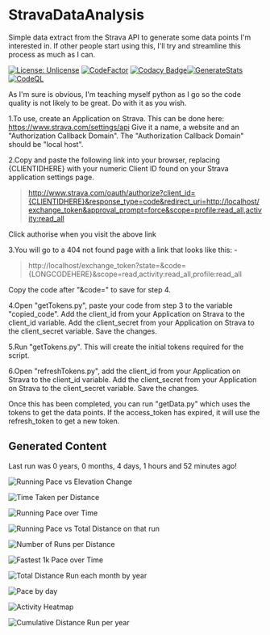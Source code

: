 # StravaDataAnalysis
Simple data extract from the Strava API to generate some data points I'm interested in.  If other people start using this, I'll try and streamline this process as much as I can.

[![License: Unlicense](https://img.shields.io/badge/license-Unlicense-blue.svg)](http://unlicense.org/)
[![CodeFactor](https://www.codefactor.io/repository/github/c-wilkinson/stravadataanalysis/badge)](https://www.codefactor.io/repository/github/c-wilkinson/stravadataanalysis)
[![Codacy Badge](https://app.codacy.com/project/badge/Grade/baba43376e964984a52a9a12f7209ace)](https://www.codacy.com/gh/c-wilkinson/StravaDataAnalysis/dashboard?utm_source=github.com&amp;utm_medium=referral&amp;utm_content=c-wilkinson/StravaDataAnalysis&amp;utm_campaign=Badge_Grade)[![GenerateStats](https://github.com/c-wilkinson/StravaDataAnalysis/actions/workflows/generate-stats.yml/badge.svg)](https://github.com/c-wilkinson/StravaDataAnalysis/actions/workflows/generate-stats.yml)[![CodeQL](https://github.com/c-wilkinson/StravaDataAnalysis/actions/workflows/codeql-analysis.yml/badge.svg)](https://github.com/c-wilkinson/StravaDataAnalysis/actions/workflows/codeql-analysis.yml)

As I'm sure is obvious, I'm teaching myself python as I go so the code quality is not likely to be great.  Do with it as you wish.

1.To use, create an Application on Strava.  This can be done here: https://www.strava.com/settings/api
Give it a name, a website and an "Authorization Callback Domain".  The "Authorization Callback Domain" should be "local host".

2.Copy and paste the following link into your browser, replacing {CLIENTIDHERE} with your numeric Client ID found on your Strava application settings page.
> http://www.strava.com/oauth/authorize?client_id={CLIENTIDHERE}&response_type=code&redirect_uri=http://localhost/exchange_token&approval_prompt=force&scope=profile:read_all,activity:read_all

Click authorise when you visit the above link

3.You will go to a 404 not found page with a link that looks like this: -
> http://localhost/exchange_token?state=&code={LONGCODEHERE}&scope=read,activity:read_all,profile:read_all

Copy the code after "&code=" to save for step 4.

4.Open "getTokens.py", paste your code from step 3 to the variable "copied_code".  Add the client_id from your Application on Strava to the client_id variable.  Add the client_secret from your Application on Strava to the client_secret variable.  Save the changes.

5.Run "getTokens.py".  This will create the initial tokens required for the script.

6.Open "refreshTokens.py", add the client_id from your Application on Strava to the client_id variable.  Add the client_secret from your Application on Strava to the client_secret variable.  Save the changes.

Once this has been completed, you can run "getData.py" which uses the tokens to get the data points.  If the access_token has expired, it will use the refresh_token to get a new token.

## Generated Content
Last run was 0 years, 0 months, 4 days, 1 hours and 52 minutes ago!

![Running Pace vs Elevation Change](Running_Pace_vs_Elevation_Change.png?raw=true "Pace vs Elevation")

![Time Taken per Distance](Time_Taken_Distance.png?raw=true "Time Taken per Distance")

![Running Pace over Time](Running_Pace_over_Time.png?raw=true "Running Pace over Time")

![Running Pace vs Total Distance on that run](Running_Pace_vs_Total_Distance.png?raw=true "Pace vs Distance")

![Number of Runs per Distance](Number_of_Runs_per_Distance.png?raw=true "Pace vs Distance")

![Fastest 1k Pace over Time](Fastest_1k_Pace_over_Time.png?raw=true "Running 1k Pace over Time")

![Total Distance Run each month by year](Total_Distance_Ran_by_Month.png?raw=true "Total Distance Run each month by year")

![Pace by day](Pace_by_Day.png?raw=true "Running Pace per day")

![Activity Heatmap](Activity_Heatmap.png?raw=true "Activity Heat Map")

![Cumulative Distance Run per year](Cumulative_Distance.png?raw=true "Cumulative Distance Run per year")
